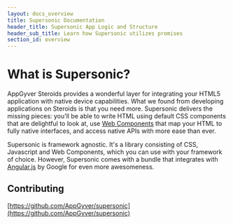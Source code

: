 ```yaml
---
layout: docs_overview
title: Supersonic Documentation
header_title: Supersonic App Logic and Structure
header_sub_title: Learn how Supersonic utilizes promises
section_id: overview
---
```


# What is Supersonic?

AppGyver Steroids provides a wonderful layer for integrating your HTML5 application with native device capabilities. What we found from developing applications on Steroids is that you need more. Supersonic delivers the missing pieces: you'll be able to write HTML using default CSS components that are delightful to look at, use [Web Components](/overview/web-components/) that map your HTML to fully native interfaces, and access native APIs with more ease than ever.

Supersonic is framework agnostic. It's a library consisting of CSS, Javascript and Web Components, which you can use with your framework of choice. However, Supersonic comes with a bundle that integrates with [Angular.js](/overview/angular-js/) by Google for even more awesomeness.

## Contributing

[https://github.com/AppGyver/supersonic](https://github.com/AppGyver/supersonic)